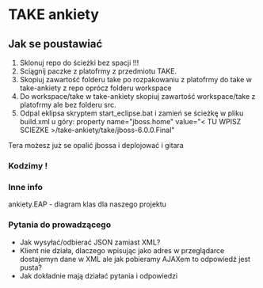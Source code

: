# TAKE ankiety


## Jak se poustawiać
1. Sklonuj repo do ścieżki bez spacji !!!
1. Sciągnij paczke z platofrmy z przedmiotu TAKE.
1. Skopiuj zawartość folderu take po rozpakowaniu z platofrmy do take w take-ankiety z repo oprócz folderu workspace
1. Do workspace/take w take-ankiety skopiuj zawartość workspace/take z platofrmy ale bez folderu src.
1. Odpal eklipsa skryptem start_eclipse.bat i zamień se ścieżkę w pliku build.xml u góry:
	property name="jboss.home" value="< TU WPISZ SCIEZKE >/take-ankiety/take/jboss-6.0.0.Final" 
	
Tera możesz już se opalić jbossa i deplojować i gitara
### Kodzimy !

### Inne info
ankiety.EAP - diagram klas dla naszego projektu

### Pytania do prowadzącego
* Jak wysyłać/odbierać JSON zamiast XML?
* Klient nie działa, dlaczego wpisując jako adres w przeglądarce dostajemyn dane w XML ale jak pobieramy AJAXem to odpowiedź jest pusta?
* Jak dokładnie mają działać pytania i odpowiedzi
